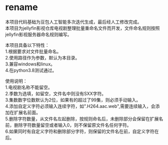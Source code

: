 # rename  
本项目代码基础为豆包人工智能多次迭代生成，最后经人工修改完成。  
本项目为jellyfin影视仓库电视剧整理批量重命名文件而开发，文件命名规则按照jellyfin影视服务器命名规则编写。  
  
本项目具备以下特性：  
1.根据要求对文件批量命名。  
2.使用路径作为参数，默认为本目录。  
3.兼容windows和linux。  
4.在python3.8测试通过。  
  
使用说明：  
1.电视剧名称不能留空。  
2.季数为选填，如留空，文件名中则没有SXX字符。  
3.集数数字位数默认为2位，如果有的超过了99集，则必须手动输入。  
4.添加自定义字符必须输入连续字符，如".H264.aac.web",需要连续输入，会添加在扩展名前面。  
5.删除字符数量，从文件名左起删除，按规则命名后，未删除部分会保留在扩展名前，删除字符数量留空或者输入0，则不保留原文件名任何字符。  
6.如果同时有自定义字符和删除部分字符，则保留的文件名在前，自定义字符在后。  
